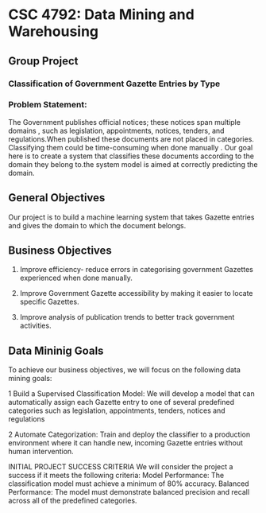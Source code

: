 # CSC 4792: Data Mining and Warehousing  
## Group Project  

### **Classification of Government Gazette Entries by Type**

### Problem Statement:

The Government publishes official notices; these notices span multiple domains , such as legislation, appointments, notices, tenders, and regulations.When published these documents are not placed in categories. Classifying them could be time-consuming when done manually . Our goal here is to create a system that classifies these documents according to the domain they belong to.the system model is aimed at correctly predicting the domain.
## General Objectives
Our project is to build a machine learning system that takes Gazette entries and gives the domain to which the document belongs.
 
## Business Objectives
1. Improve efficiency- reduce errors in categorising government Gazettes experienced when done manually.

2. Improve Government Gazette accessibility by making it easier to locate specific Gazettes.

3. Improve analysis of publication trends to better track government activities.

##  Data Mininig Goals
To achieve our business objectives, we will focus on the following data mining goals:

1 Build a Supervised Classification Model: We will develop a model that can automatically assign each Gazette entry to one of several predefined categories such as legislation, appointments, tenders, notices and regulations

2 Automate Categorization: Train and deploy the classifier to a production environment where it can handle new, incoming Gazette entries without human intervention.

INITIAL PROJECT SUCCESS CRITERIA
  We will consider the project a success if it meets the following criteria:
  Model Performance: The classification model must achieve a minimum of 80% accuracy.
  Balanced Performance: The model must demonstrate balanced precision and recall across all of the predefined categories.
